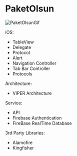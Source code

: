 # PaketOlsun

![PaketOlsunGif](https://user-images.githubusercontent.com/58392243/199671337-b33a204e-b494-4e47-ba9d-196d95c7dc00.gif)

iOS:
- TableView
- Delegate
- Protocol
- Alert
- Navigation Controller
- Tab Bar Controller
- Protocols


Architecture:
- VIPER Architecture

Service:
- API
- Firebase Authentication
- FireBase RealTime Database

3rd Party Libraries:
- Alamofire
- Kingfisher
